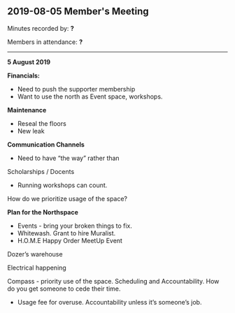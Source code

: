 ## 2019-08-05 Member's Meeting

Minutes recorded by: **?**

Members in attendance: **?**

---

**5 August 2019**

**Financials:**
* Need to push the supporter membership
* Want to use the north as Event space, workshops.

**Maintenance**
* Reseal the floors
* New leak

**Communication Channels**
* Need to have “the way” rather than 

Scholarships / Docents

* Running workshops can count.

How do we prioritize usage of the space?

**Plan for the Northspace**
* Events - bring your broken things to fix. 
* Whitewash. Grant to hire Muralist.
* H.O.M.E Happy Order MeetUp Event

Dozer’s warehouse

Electrical happening

Compass - priority use of the space. Scheduling and Accountability. How do you get someone to cede their time.
* Usage fee for overuse. Accountability unless it’s someone’s job.
